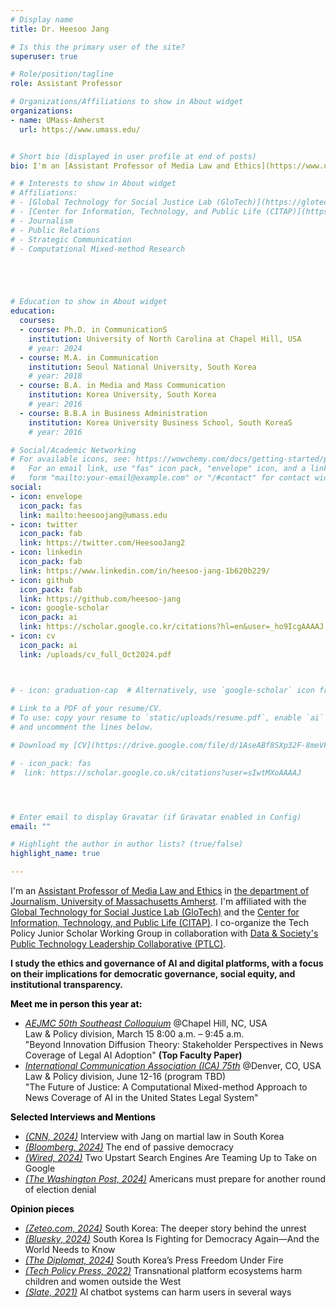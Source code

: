 ```yaml
---
# Display name
title: Dr. Heesoo Jang

# Is this the primary user of the site?
superuser: true

# Role/position/tagline
role: Assistant Professor

# Organizations/Affiliations to show in About widget
organizations:
- name: UMass-Amherst
  url: https://www.umass.edu/


# Short bio (displayed in user profile at end of posts)
bio: I'm an [Assistant Professor of Media Law and Ethics](https://www.umass.edu/journalism/news/journalism-announces-hiring-heesoo-jang) in [the department of Journalism, University of Massachusetts Amherst](https://www.umass.edu/journalism/).

# # Interests to show in About widget
# Affiliations:
# - [Global Technology for Social Justice Lab (GloTech)](https://glotechlab.net/)
# - [Center for Information, Technology, and Public Life (CITAP)](https://citap.unc.edu/)
# - Journalism
# - Public Relations
# - Strategic Communication
# - Computational Mixed-method Research





# Education to show in About widget
education:
  courses:
  - course: Ph.D. in CommunicationS
    institution: University of North Carolina at Chapel Hill, USA
    # year: 2024
  - course: M.A. in Communication
    institution: Seoul National University, South Korea
    # year: 2018
  - course: B.A. in Media and Mass Communication
    institution: Korea University, South Korea
    # year: 2016
  - course: B.B.A in Business Administration
    institution: Korea University Business School, South KoreaS
    # year: 2016 

# Social/Academic Networking
# For available icons, see: https://wowchemy.com/docs/getting-started/page-builder/#icons
#   For an email link, use "fas" icon pack, "envelope" icon, and a link in the
#   form "mailto:your-email@example.com" or "/#contact" for contact widget.
social:
- icon: envelope
  icon_pack: fas
  link: mailto:heesoojang@umass.edu
- icon: twitter
  icon_pack: fab
  link: https://twitter.com/HeesooJang2
- icon: linkedin
  icon_pack: fab
  link: https://www.linkedin.com/in/heesoo-jang-1b620b229/
- icon: github
  icon_pack: fab
  link: https://github.com/heesoo-jang
- icon: google-scholar
  icon_pack: ai
  link: https://scholar.google.co.kr/citations?hl=en&user=_ho9IcgAAAAJ
- icon: cv
  icon_pack: ai
  link: /uploads/cv_full_Oct2024.pdf



# - icon: graduation-cap  # Alternatively, use `google-scholar` icon from `ai` icon pack
 
# Link to a PDF of your resume/CV.
# To use: copy your resume to `static/uploads/resume.pdf`, enable `ai` icons in `params.toml`, 
# and uncomment the lines below.

# Download my [CV](https://drive.google.com/file/d/1AseABf8SXp32F-8meVFYr5okzXXGVAyI/view?usp=sharing)

# - icon_pack: fas
#  link: https://scholar.google.co.uk/citations?user=sIwtMXoAAAAJ




# Enter email to display Gravatar (if Gravatar enabled in Config)
email: ""

# Highlight the author in author lists? (true/false)
highlight_name: true

---
```


I'm an [Assistant Professor of Media Law and Ethics](https://www.umass.edu/journalism/news/journalism-announces-hiring-heesoo-jang) in [the department of Journalism, University of Massachusetts Amherst](https://www.umass.edu/journalism/). I'm affiliated with the [Global Technology for Social Justice Lab (GloTech)](https://glotechlab.net/) and the [Center for Information, Technology, and Public Life (CITAP)](https://citap.unc.edu/). I co-organize the Tech Policy Junior Scholar Working Group in collaboration with [Data & Society's Public Technology Leadership Collaborative (PTLC)](https://datasociety.net/public-technology-leadership-collaborative/).

**I study the ethics and governance of AI and digital platforms, with a focus on their implications for democratic governance, social equity, and institutional transparency.** 

**<span style="color: black;">Meet me in person this year at:</span>**
- <i> [AEJMC 50th Southeast Colloquium](https://tarheels.live/aejmcsoutheast2025/)</i> @Chapel Hill, NC, USA <br>
Law & Policy division, March 15 8:00 a.m. – 9:45 a.m. <br>
"Beyond Innovation Diffusion Theory: Stakeholder Perspectives in News Coverage of Legal AI Adoption" **(Top Faculty Paper)** <br>
- <i> [International Communication Association (ICA) 75th](https://www.icahdq.org/mpage/ICA25) </i> @Denver, CO, USA <br>
Law & Policy division, June 12-16 (program TBD) <br>
"The Future of Justice: A Computational Mixed-method Approach to News Coverage of AI in the United States Legal System"

<!-- As AI and digital platforms transform how information is produced and disseminated, I investigate their implications for democratic governance, social equity, and institutional transparency. I focus on addressing the disproportionate harms these technologies impose on historically marginalized communities, including but not limited to women, children, people of color, and populations in the [Majority World](https://dl.acm.org/doi/abs/10.1145/3584931.3608439). I am particularly focused on the impact of these technologies on journalism, public relations, and legal systems—critical pillars of a healthy democracy that hold power to account, amplify marginalized voices, and foster informed public debate. -->

**<span style="color: black;">Selected Interviews and Mentions</span>**
- <i>[(CNN, 2024)](https://youtu.be/VF-XQp4BBW4)</i> Interview with Jang on martial law in South Korea
- <i>[(Bloomberg, 2024)](https://www.bloomberg.com/news/features/2024-12-06/south-korea-s-brush-with-martial-law-is-a-warning-to-democratic-nations)</i> The end of passive democracy
- <i>[(Wired, 2024)](https://www.wired.com/story/ecosia-qwant-eusp-take-on-google-search-index/)</i> Two Upstart Search Engines Are Teaming Up to Take on Google
- <i>[(The Washington Post, 2024)](https://www.washingtonpost.com/opinions/2024/05/14/election-denial-prevention/)</i> Americans must prepare for another round of election denial

**<span style="color: black;">Opinion pieces</span>**

- <i>[(Zeteo.com, 2024)](https://zeteo.com/p/south-korea-deeper-story-democracy-martial-law-yoon)</i> South Korea: The deeper story behind the unrest
- <i>[(Bluesky, 2024)](https://bsky.app/profile/heesoojang.bsky.social/post/3lcfwf2fldc2e)</i> South Korea Is Fighting for Democracy Again—And the World Needs to Know
- <i>[(The Diplomat, 2024)](https://thediplomat.com/2024/03/south-koreas-press-freedom-under-fire/)</i> South Korea’s Press Freedom Under Fire
- <i>[(Tech Policy Press, 2022)](https://techpolicy.press/tech-companies-sit-on-sidelines-while-korean-children-are-drawn-into-digital-sex-trafficking/)</i> Transnational platform ecosystems harm children and women outside the West
- <i>[(Slate, 2021)](https://slate.com/technology/2021/04/scatterlab-lee-luda-chatbot-kakaotalk-ai-privacy.html)</i> AI chatbot systems can harm users in several ways


